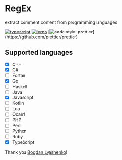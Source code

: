 # RegEx
extract comment content from programming languages

[![typescript](https://img.shields.io/badge/typescript-first-blue.svg)](https://github.com/idoo/regEx-comment)
[![lerna](https://img.shields.io/badge/maintained%20with-lerna-cc00ff.svg)](https://lernajs.io/)
[![code style: prettier](https://img.shields.io/badge/code_style-prettier-ff69b4.svg?)](https://github.com/prettier/prettier)

## Supported languages
- [x] C++
- [x] C#
- [ ] Fortan
- [x] Go
- [ ] Haskell
- [ ] Java
- [x] Javascript
- [ ] Kotlin
- [ ] Lua
- [ ] Ocaml
- [ ] PHP
- [ ] Perl
- [ ] Python
- [ ] Ruby
- [x] TypeScript

Thank you <a href="https://github.com/Bogdan-Lyashenko">Bogdan Lyashenko</a>!
